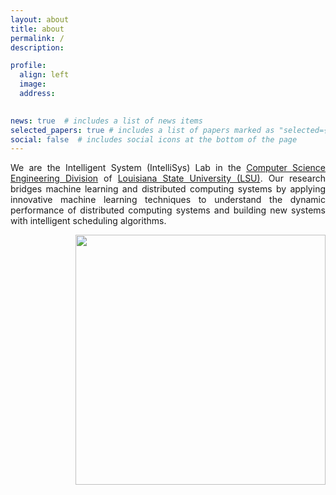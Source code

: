 ```yaml
---
layout: about
title: about
permalink: /
description: 

profile:
  align: left
  image: 
  address:
    

news: true  # includes a list of news items
selected_papers: true # includes a list of papers marked as "selected={true}"
social: false  # includes social icons at the bottom of the page
---
```


<p style="text-align: justify;">We are the Intelligent System (IntelliSys) Lab in the <a href="https://www.lsu.edu/eng/cse/">Computer Science Engineering Division</a> of <a href="https://www.lsu.edu/">Louisiana State University (LSU)</a>. Our research bridges machine learning and distributed computing systems by applying innovative machine learning techniques to understand the dynamic performance of distributed computing systems and building new systems with intelligent scheduling algorithms. </p>

<div class="row">
    <div class="col-sm mt-3 mt-md-0">
      <img align="right" width="400px" class="img-fluid" src="{{ '/assets/img/LSU_LAStateUniv_horz_ppl_CMYK.pdf' | relative_url }}" alt=""
        title="lsu campus" />
    </div>
  </div>